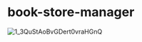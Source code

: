 # book-store-manager

![1_3QuStAoBvGDert0vraHGnQ](https://user-images.githubusercontent.com/7306453/94372742-ab304200-00d6-11eb-8a49-999d703fed9e.png)
